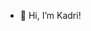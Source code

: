 - 👋 Hi, I’m Kadri!





<!---
kadrimiitra/kadrimiitra is a ✨ special ✨ repository because its `README.md` (this file) appears on your GitHub profile.
You can click the Preview link to take a look at your changes.
--->
